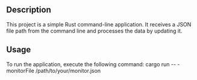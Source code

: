 ## Description
This project is a simple Rust command-line application. It receives a JSON file path from the command line and processes the data by updating it.

## Usage
To run the application, execute the following command:
cargo run -- -monitorFile /path/to/your/monitor.json
